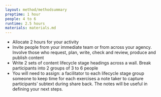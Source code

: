 ```yaml
---
layout: method/methodsummary
preptime: 1 hour
people: 4 to 6
runtime: 2.5 hours
materials: materials.md
---
```

<!-- Preparation --> 
- Allocate 2 hours for your activity
- Invite people from your immediate team or from across your agency. Involve those who request, plan, write, check and review, produce and publish content
- Write 2 sets of content lifecycle stage headings across a wall. Break participants into 2 groups of 3 to 6 people
- You will need to assign: a facilitator to each lifecycle stage group someone to keep time for each exercises a note taker to capture participants’ subtext during share back. The notes will be useful in defining your next steps.
